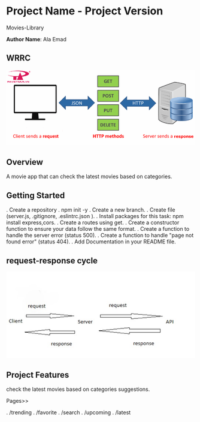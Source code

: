 # Project Name - Project Version

Movies-Library

**Author Name**: Ala Emad

## WRRC

![WRRC](./img/wrrc.png)

## Overview

A movie app that can check the latest movies based on categories.

## Getting Started

. Create a repository
. npm init -y
. Create a new branch.
. Create file (server.js, .gitignore, .eslintrc.json ).
. Install packages for this task: npm install express,cors.
. Create a routes using get.
. Create a constructor function to ensure your data follow the same format.
. Create a function to handle the server error (status 500).
. Create a function to handle "page not found error" (status 404).
. Add Documentation in your README file.

## request-response cycle

![API](./img/api.jpg)

## Project Features

check the latest movies based on categories suggestions.

Pages>>

. /trending
. /favorite
. /search
. /upcoming
. /latest
